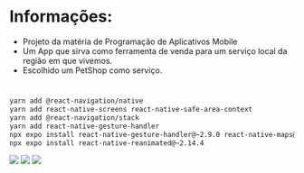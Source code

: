 # Informações:

- Projeto da matéria de Programação de Aplicativos Mobile
- Um App que sirva como ferramenta de venda para um serviço local da região em que vivemos.
- Escolhido um PetShop como serviço.

#

```sh
yarn add @react-navigation/native
yarn add react-native-screens react-native-safe-area-context
yarn add @react-navigation/stack
yarn add react-native-gesture-handler
npx expo install react-native-gesture-handler@~2.9.0 react-native-maps@1.3.2 react-native-safe-area-context@4.5.0 react-native-screens@~3.20.0 react-native-webview@11.26.0
npx expo install react-native-reanimated@~2.14.4
```


<image src='./assets/readme/1.png' /> <image src='./assets/readme/2.png' /> <image src='./assets/readme/3.png' />